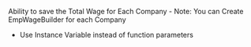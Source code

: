 Ability to save the Total
Wage for Each
Company - Note: You can Create
EmpWageBuilder for each
Company
- Use Instance Variable instead of
  function parameters